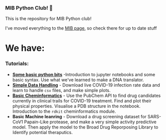 ### MIB Python Club! :snake:

This is the repository for MIB Python club!

I've moved everything to the [MIB page](https://github.com/UoMMIB/Python-Club), so check there for up to date stuff

# We have:
### Tutorials:
* **[Some basic python bits](https://github.com/jamesengleback/MIBPythonClub/blob/master/Tutorials/BasicBitsPython.ipynb)**  -Introduction to jupyter notebooks and some basic syntax. Use what we've learned to make a DNA translator.
* **[Simple Data Handling](https://github.com/jamesengleback/MIBPythonClub/blob/master/Tutorials/IntroToDataWranglingWithPandas.ipynb_)** - Download live COVID-19 infection rate data and learn to handle ```csv``` files, and make simple plots.
* **[Basic Cheminformatics](https://github.com/jamesengleback/MIBPythonClub/blob/master/Tutorials/IntroToCheminformatics.ipynb)** - Use the PubChem API to find drug candidates currently in clinical trails for COVID-19 treatment. Find and plot their physical properties. Visualise a PDB structure in the notebook. Introduction to the ```rdkit``` cheminformatics module.
* **Basic Machine leanring** - Download a drug screening dataset for SARS-CoV1 Papain-Like protease, and make a very simple activity predictive model. Then apply the model to the Broad Drug Reporposing Library to Identify potential theraputics.
